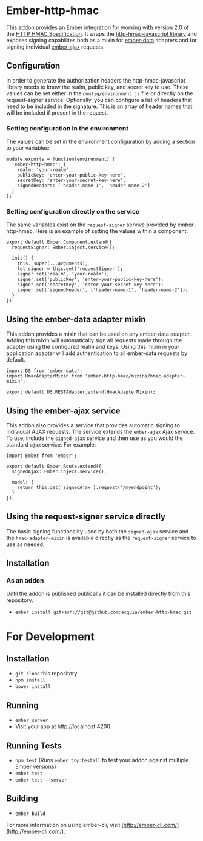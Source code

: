 # Ember-http-hmac

This addon provides an Ember integration for working with version 2.0 of the [HTTP HMAC Specification](https://github.com/acquia/http-hmac-spec/tree/2.0).  It wraps the [http-hmac-javascript library](https://github.com/acquia/http-hmac-javascript) and exposes signing capabilites both as a mixin for [ember-data](https://github.com/emberjs/data) adapters and for signing individual [ember-ajax](https://github.com/ember-cli/ember-ajax) requests.

## Configuration
In order to generate the authorization headers the http-hmac-javascript library needs to know the realm, public key, and secret key to use.  These values can be set either in the `config/environment.js` file or directly on the request-signer service.  Optionally, you can configure a list of headers that need to be included in the signature.  This is an array of header names that will be included if present in the request.

### Setting configuration in the environment
The values can be set in the environment configuration by adding a section to your variables:

```
module.exports = function(environment) {
  'ember-http-hmac': {
    realm: 'your-realm',
    publicKey: 'enter-your-public-key-here',
    secretKey: 'enter-your-secret-key-here',
    signedHeaders: ['header-name-1', 'header-name-2']
  }
};
```

### Setting configuration directly on the service
The same variables exist on the `request-signer` servive provided by ember-http-hmac.  Here is an example of setting the values within a component:

```
export default Ember.Component.extend({
  requestSigner: Ember.inject.service();

  init() {
    this._super(...arguments);
    let signer = this.get('requestSigner');
    signer.set('realm', 'your-realm');
    signer.set('publicKey', 'enter-your-public-key-here');
    signer.set('secretKey', 'enter-your-secret-key-here');
    signer.set('signedHeader', ['header-name-1', 'header-name-2']);
  }
});
```
## Using the ember-data adapter mixin
This addon provides a mixin that can be used on any ember-data adapter.  Adding this mixin will automatically sign all requests made through the adapter using the configured realm and keys.  Using this mixin in your application adapter will add authentication to all ember-data requests by default.

```
import DS from 'ember-data';
import HmacAdapterMixin from 'ember-http-hmac/mixins/hmac-adapter-mixin';

export default DS.RESTAdapter.extend(HmacAdapterMixin);

```

## Using the ember-ajax service
This addon also provides a service that provides automatic signing to individual AJAX requests.  The service extends the `ember-ajax` Ajax service.  To use, include the `signed-ajax` service and then use as you would the standard `ajax` service.  For example:

```
import Ember from 'ember';

export default Ember.Route.extend({
  signedAjax: Ember.inject.service(),

  model: {
    return this.get('signedAjax').request('/myendpoint');
  }
});
```

## Using the request-signer service directly
The basic signing functionality used by both the `signed-ajax` service and the `hmac-adapter-mixin` is available directly as the `request-signer` service to use as needed.

## Installation

### As an addon
Until the addon is published publically it can be installed directly from this repository.
* `ember install git+ssh://git@github.com:acquia/ember-http-hmac.git`

# For Development

## Installation

* `git clone` this repository
* `npm install`
* `bower install`

## Running

* `ember server`
* Visit your app at http://localhost:4200.

## Running Tests

* `npm test` (Runs `ember try:testall` to test your addon against multiple Ember versions)
* `ember test`
* `ember test --server`

## Building

* `ember build`

For more information on using ember-cli, visit [http://ember-cli.com/](http://ember-cli.com/).
